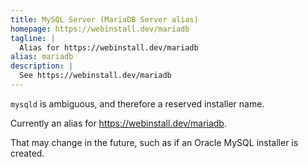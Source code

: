 ```yaml
---
title: MySQL Server (MariaDB Server alias)
homepage: https://webinstall.dev/mariadb
tagline: |
  Alias for https://webinstall.dev/mariadb
alias: mariadb
description: |
  See https://webinstall.dev/mariadb
---
```


`mysqld` is ambiguous, and therefore a reserved installer name.

Currently an alias for <https://webinstall.dev/mariadb>.

That may change in the future, such as if an Oracle MySQL installer is created.
